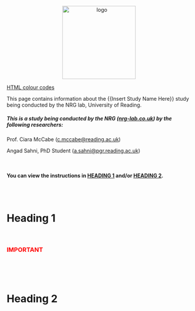 <p align="center"> <img width="200" src="https://raw.githubusercontent.com/NRG-HUB/SMARTPHONE_Study/main/nrg-logo.jpg" alt="logo"> </p> 
<!-- NRG lab's logo should go at the top of the page, aligned center.-->

<body style="background-color:{enter colour code here.};"></body> 

[HTML colour codes](https://htmlcolorcodes.com/) <!--Setting up the page's background colour. white (#fffff) is best.-->

This page contains information about the {{Insert Study Name Here}} study being conducted by the NRG lab, University of Reading. <br>

##### This is a study being conducted by the NRG ([nrg-lab.co.uk](https://www.nrg-lab.co.uk/)) by the following researchers:
Prof. Ciara McCabe (<a href="mailto:c.mccabe@reading.ac.uk">c.mccabe@reading.ac.uk</a>) 

Angad Sahni, PhD Student (<a href="mailto:a.sahni@pgr.reading.ac.uk">a.sahni@pgr.reading.ac.uk</a>) 

<!-- Use '<a href' section to link to your email address-->

<br>

#### You can view the instructions in [<u>HEADING 1</u>](template_instruction_page.md#heading-1) and/or [<u>HEADING 2</u>](template_instruction_page.md#heading-2). 

<br>
<br>

# Heading 1

<br>

<h3 style="color:red">IMPORTANT</h3> <!-- Here you have RED text to stress an IMPORTANT point. -->
<!-- Make list of IMPORTANT points here. -->

<br>
<br>
<br>

# Heading 2

<br>
<br>
<br>
